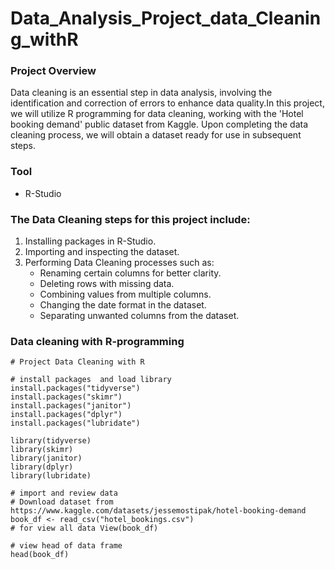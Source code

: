 # Data_Analysis_Project_data_Cleaning_withR

### Project Overview
Data cleaning is an essential step in data analysis, involving the identification and correction of errors to enhance data quality.In this project, we will utilize R programming for data cleaning, working with the 'Hotel booking demand' public dataset from Kaggle. Upon completing the data cleaning process, we will obtain a dataset ready for use in subsequent steps.

### Tool
  - R-Studio

### The Data Cleaning steps for this project include:
1. Installing packages in R-Studio.
2. Importing and inspecting the dataset.
3. Performing Data Cleaning processes such as:
	- Renaming certain columns for better clarity.
	- Deleting rows with missing data.
	- Combining values from multiple columns.
	- Changing the date format in the dataset.
	- Separating unwanted columns from the dataset.

### Data cleaning with R-programming
```{r}
# Project Data Cleaning with R

# install packages  and load library
install.packages("tidyverse")
install.packages("skimr")
install.packages("janitor")
install.packages("dplyr")
install.packages("lubridate")

library(tidyverse)
library(skimr)
library(janitor)
library(dplyr)
library(lubridate)
```

```{r}
# import and review data
# Download dataset from https://www.kaggle.com/datasets/jessemostipak/hotel-booking-demand
book_df <- read_csv("hotel_bookings.csv")
# for view all data View(book_df)

# view head of data frame
head(book_df)
```
